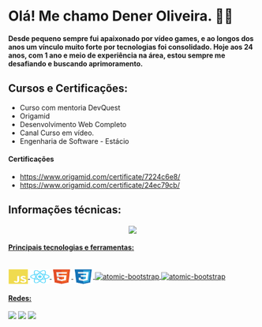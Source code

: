 # Olá! Me chamo Dener Oliveira. 🧙‍♂️
#### Desde pequeno sempre fui apaixonado por vídeo games, e ao longos dos anos um vínculo muito forte por tecnologias foi consolidado. Hoje aos 24 anos, com 1 ano e meio de experiência na área, estou sempre me desafiando e buscando aprimoramento.

## Cursos e Certificações:
- Curso com mentoria DevQuest
- Origamid
- Desenvolvimento Web Completo
- Canal Curso em vídeo.
- Engenharia de Software - Estácio
#### Certificações
- https://www.origamid.com/certificate/7224c6e8/
- https://www.origamid.com/certificate/24ec79cb/

## Informações técnicas: 

<div align="center">
  <a href="https://github.com/atomicwz">
  <img align="center" height="180em" src="https://github-readme-stats.vercel.app/api/top-langs/?username=atomicwz&layout=compact&langs_count=7&theme=dracula"/>
</div>
  
#### Principais tecnologias e ferramentas:
  <div style="display: inline_block"><br>
    <img align="center" alt="atomic-Js" height="30" width="40" src="https://raw.githubusercontent.com/devicons/devicon/master/icons/javascript/javascript-plain.svg">
    <img align="center" alt="atomic-React" height="30" width="40" src="https://raw.githubusercontent.com/devicons/devicon/master/icons/react/react-original.svg">
    <img align="center" alt="atomic-HTML" height="30" width="40" src="https://raw.githubusercontent.com/devicons/devicon/master/icons/html5/html5-original.svg">
    <img align="center" alt="atomic-CSS" height="30" width="40" src="https://raw.githubusercontent.com/devicons/devicon/master/icons/css3/css3-original.svg">
    <img align="center" alt="atomic-bootstrap" height="30" width="40" src="https://cdn.jsdelivr.net/gh/devicons/devicon/icons/bootstrap/bootstrap-plain.svg" />
    <img align="center" alt="atomic-bootstrap" height="30" width="40" src="https://cdn.jsdelivr.net/gh/devicons/devicon/icons/git/git-plain.svg" />

  </div>
  
  #### Redes:
  
  <div> 
        <a href="https://instagram.com/denneroliveira013" target="_blank"><img src="https://img.shields.io/badge/-Instagram-%23E4405F?style=for-the-badge&logo=instagram&logoColor=white" target="_blank"></a>
    <a href = "mailto:denerdev013@gmail.com"><img src="https://img.shields.io/badge/-Gmail-%23333?style=for-the-badge&logo=gmail&logoColor=orange" target="_blank"></a>
    <a href="https://www.linkedin.com/in/dener-oliveira-lima-117496222/" target="_blank"><img src="https://img.shields.io/badge/-LinkedIn-%230077B5?style=for-the-badge&logo=linkedin&logoColor=white" target="_blank"></a> 
    
</div>
